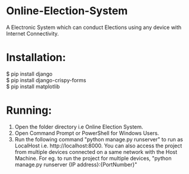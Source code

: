 # Online-Election-System
A Electronic System which can conduct Elections using any device with Internet Connectivity.


# Installation:
$ pip install django     <br />
$ pip install django-crispy-forms  <br />
$ pip install matplotlib    <br />

# Running:

1. Open the folder directory i.e Online Election System.
2. Open Command Prompt or PowerShell for Windows Users.
3. Run the following command "python manage.py runserver" to run as LocalHost i.e. http://localhost:8000. You can also access the project   from multiple devices connected on a same network with the Host Machine.
  For eg. to run the project for multiple devices, "python manage.py runserver {IP address}:{PortNumber}"
